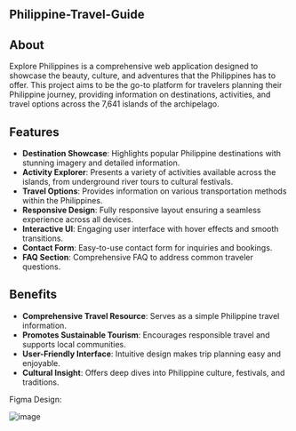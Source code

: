 ## Philippine-Travel-Guide


## About
Explore Philippines is a comprehensive web application designed to showcase the beauty, culture, and adventures that the Philippines has to offer. This project aims to be the go-to platform for travelers planning their Philippine journey, providing information on destinations, activities, and travel options across the 7,641 islands of the archipelago.

## Features
- **Destination Showcase**: Highlights popular Philippine destinations with stunning imagery and detailed information.
- **Activity Explorer**: Presents a variety of activities available across the islands, from underground river tours to cultural festivals.
- **Travel Options**: Provides information on various transportation methods within the Philippines.
- **Responsive Design**: Fully responsive layout ensuring a seamless experience across all devices.
- **Interactive UI**: Engaging user interface with hover effects and smooth transitions.
- **Contact Form**: Easy-to-use contact form for inquiries and bookings.
- **FAQ Section**: Comprehensive FAQ to address common traveler questions.

## Benefits
- **Comprehensive Travel Resource**: Serves as a simple Philippine travel information.
- **Promotes Sustainable Tourism**: Encourages responsible travel and supports local communities.
- **User-Friendly Interface**: Intuitive design makes trip planning easy and enjoyable.
- **Cultural Insight**: Offers deep dives into Philippine culture, festivals, and traditions.


Figma Design:

![image](https://github.com/user-attachments/assets/69d77fb3-d0c1-494b-88fa-cc8179f28a84)
